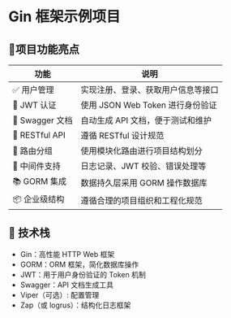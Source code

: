 # Gin 框架示例项目

## 🔧项目功能亮点
| 功能             | 说明                       |
| -------------- | ------------------------ |
| ✅ 用户管理         | 实现注册、登录、获取用户信息等接口        |
| 🔐 JWT 认证      | 使用 JSON Web Token 进行身份验证 |
| 📄 Swagger 文档  | 自动生成 API 文档，便于测试和维护      |
| 🔁 RESTful API | 遵循 RESTful 设计规范          |
| 📁 路由分组        | 使用模块化路由进行项目结构划分          |
| 🧱 中间件支持       | 日志记录、JWT 校验、错误处理等        |
| 📚 GORM 集成     | 数据持久层采用 GORM 操作数据库       |
| 📦 企业级结构       | 遵循合理的项目组织和工程化规范          |

## 🧱 技术栈
* Gin：高性能 HTTP Web 框架
* GORM：ORM 框架，简化数据库操作
* JWT：用于用户身份验证的 Token 机制
* Swagger：API 文档生成工具
* Viper（可选）: 配置管理
* Zap（或 logrus）：结构化日志框架